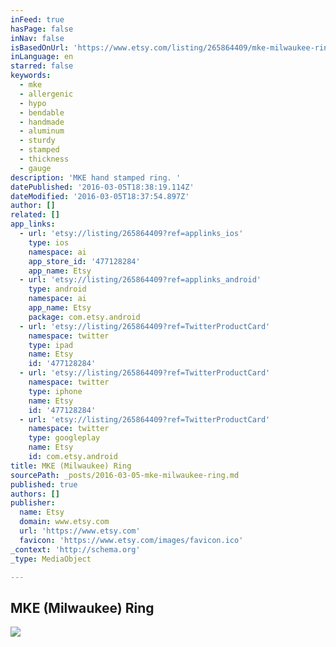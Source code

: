 ```yaml
---
inFeed: true
hasPage: false
inNav: false
isBasedOnUrl: 'https://www.etsy.com/listing/265864409/mke-milwaukee-ring?ref=related-1'
inLanguage: en
starred: false
keywords:
  - mke
  - allergenic
  - hypo
  - bendable
  - handmade
  - aluminum
  - sturdy
  - stamped
  - thickness
  - gauge
description: 'MKE hand stamped ring. '
datePublished: '2016-03-05T18:38:19.114Z'
dateModified: '2016-03-05T18:37:54.897Z'
author: []
related: []
app_links:
  - url: 'etsy://listing/265864409?ref=applinks_ios'
    type: ios
    namespace: ai
    app_store_id: '477128284'
    app_name: Etsy
  - url: 'etsy://listing/265864409?ref=applinks_android'
    type: android
    namespace: ai
    app_name: Etsy
    package: com.etsy.android
  - url: 'etsy://listing/265864409?ref=TwitterProductCard'
    namespace: twitter
    type: ipad
    name: Etsy
    id: '477128284'
  - url: 'etsy://listing/265864409?ref=TwitterProductCard'
    namespace: twitter
    type: iphone
    name: Etsy
    id: '477128284'
  - url: 'etsy://listing/265864409?ref=TwitterProductCard'
    namespace: twitter
    type: googleplay
    name: Etsy
    id: com.etsy.android
title: MKE (Milwaukee) Ring
sourcePath: _posts/2016-03-05-mke-milwaukee-ring.md
published: true
authors: []
publisher:
  name: Etsy
  domain: www.etsy.com
  url: 'https://www.etsy.com'
  favicon: 'https://www.etsy.com/images/favicon.ico'
_context: 'http://schema.org'
_type: MediaObject

---
```

<article style=""><h1>MKE (Milwaukee) Ring</h1><img src="https://s3-us-west-2.amazonaws.com/the-grid-img/p/d04031e35912349dd7defba56725c81b6720446a.jpg" /></article>